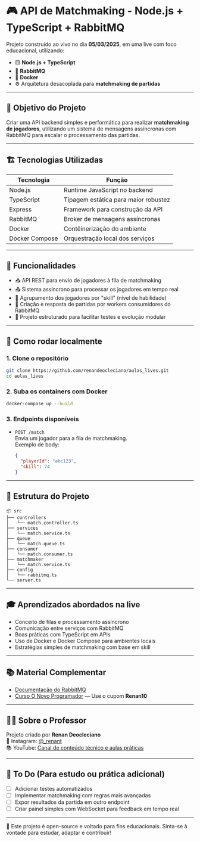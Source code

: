 # 🎮 API de Matchmaking - Node.js + TypeScript + RabbitMQ

Projeto construído ao vivo no dia **05/03/2025**, em uma live com foco educacional, utilizando:

- 🟨 **Node.js + TypeScript**
- 🐰 **RabbitMQ**
- 🐳 **Docker**
- ⚙️ Arquitetura desacoplada para **matchmaking de partidas**

---

## 🧠 Objetivo do Projeto

Criar uma API backend simples e performática para realizar **matchmaking de jogadores**, utilizando um sistema de mensagens assíncronas com RabbitMQ para escalar o processamento das partidas.

---

## 🏗️ Tecnologias Utilizadas

| Tecnologia   | Função                                   |
|--------------|-------------------------------------------|
| Node.js      | Runtime JavaScript no backend             |
| TypeScript   | Tipagem estática para maior robustez      |
| Express      | Framework para construção da API          |
| RabbitMQ     | Broker de mensagens assíncronas           |
| Docker       | Contêinerização do ambiente               |
| Docker Compose | Orquestração local dos serviços         |

---

## 🧩 Funcionalidades

- 📥 API REST para envio de jogadores à fila de matchmaking
- 📤 Sistema assíncrono para processar os jogadores em tempo real
- 🎲 Agrupamento dos jogadores por "skill" (nível de habilidade)
- 🔄 Criação e resposta de partidas por workers consumidores do RabbitMQ
- 🧪 Projeto estruturado para facilitar testes e evolução modular

---

## 🚀 Como rodar localmente

### 1. Clone o repositório

```bash
git clone https://github.com/renandeocleciano/aulas_lives.git
cd aulas_lives
```

### 2. Suba os containers com Docker

```bash
docker-compose up --build
```

### 3. Endpoints disponíveis

- `POST /match`  
  Envia um jogador para a fila de matchmaking.  
  Exemplo de body:
  ```json
  {
    "playerId": "abc123",
    "skill": 74
  }
  ```

---

## 🧱 Estrutura do Projeto

```
📦 src
├── controllers
│   └── match.controller.ts
├── services
│   └── match.service.ts
├── queue
│   └── match.queue.ts
├── consumer
│   └── match.consumer.ts
├── matchmaker
│   └── match.service.ts
├── config
│   └── rabbitmq.ts
└── server.ts
```

---

## 🎓 Aprendizados abordados na live

- Conceito de filas e processamento assíncrono
- Comunicação entre serviços com RabbitMQ
- Boas práticas com TypeScript em APIs
- Uso de Docker e Docker Compose para ambientes locais
- Estratégias simples de matchmaking com base em skill

---


## 📚 Material Complementar

- [Documentação do RabbitMQ](https://www.rabbitmq.com/documentation.html)
- [Curso O Novo Programador](https://onovoprogramador.com.br) — Use o cupom **Renan10**

---

## 👨‍🏫 Sobre o Professor

Projeto criado por **Renan Deocleciano**  
🔗 Instagram: [@_renant](https://www.instagram.com/_renant)  
📚 YouTube: [Canal de conteúdo técnico e aulas práticas](https://www.youtube.com/@codebyrenan)

---

## 🧪 To Do (Para estudo ou prática adicional)

- [ ] Adicionar testes automatizados
- [ ] Implementar matchmaking com regras mais avançadas
- [ ] Expor resultados da partida em outro endpoint
- [ ] Criar painel simples com WebSocket para feedback em tempo real

---

📌 Este projeto é open-source e voltado para fins educacionais. Sinta-se à vontade para estudar, adaptar e contribuir!
